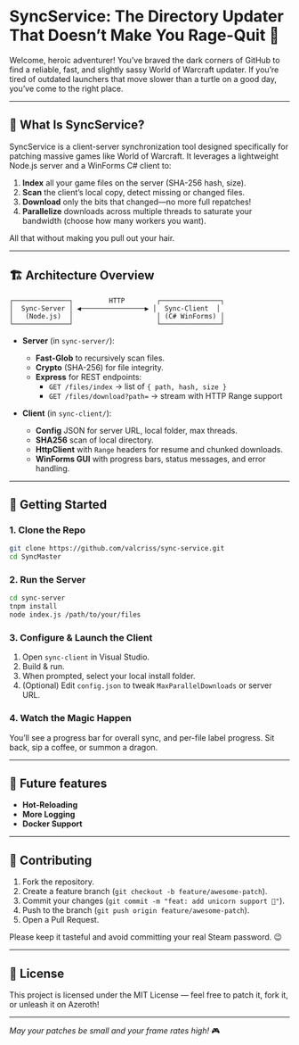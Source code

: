 # SyncService: The Directory Updater That Doesn’t Make You Rage-Quit 🐉

Welcome, heroic adventurer! You’ve braved the dark corners of GitHub to find a reliable, fast, and slightly sassy World of Warcraft updater. If you’re tired of outdated launchers that move slower than a turtle on a good day, you’ve come to the right place.

---

## 🧐 What Is SyncService?

SyncService is a client-server synchronization tool designed specifically for patching massive games like World of Warcraft. It leverages a lightweight Node.js server and a WinForms C# client to:

1. **Index** all your game files on the server (SHA-256 hash, size).  
2. **Scan** the client’s local copy, detect missing or changed files.  
3. **Download** only the bits that changed—no more full repatches!  
4. **Parallelize** downloads across multiple threads to saturate your bandwidth (choose how many workers you want).

All that without making you pull out your hair.

---

## 🏗️ Architecture Overview

```text
┌──────────────┐         HTTP        ┌───────────────┐
│  Sync-Server │ ◀────────────────▶ │  Sync-Client  │
│   (Node.js)  │                     │ (C# WinForms) │
└──────────────┘                     └───────────────┘
```  

- **Server** (in `sync-server/`):
  - **Fast-Glob** to recursively scan files.  
  - **Crypto** (SHA-256) for file integrity.  
  - **Express** for REST endpoints:
    - `GET /files/index` → list of `{ path, hash, size }`  
    - `GET /files/download?path=` → stream with HTTP Range support

- **Client** (in `sync-client/`):
  - **Config** JSON for server URL, local folder, max threads.  
  - **SHA256** scan of local directory.  
  - **HttpClient** with `Range` headers for resume and chunked downloads.  
  - **WinForms GUI** with progress bars, status messages, and error handling.

---

## 🚀 Getting Started

### 1. Clone the Repo

```bash
git clone https://github.com/valcriss/sync-service.git
cd SyncMaster
```

### 2. Run the Server

```bash
cd sync-server
tnpm install
node index.js /path/to/your/files
```

### 3. Configure & Launch the Client

1. Open `sync-client` in Visual Studio.  
2. Build & run.  
3. When prompted, select your local install folder.  
4. (Optional) Edit `config.json` to tweak `MaxParallelDownloads` or server URL.

### 4. Watch the Magic Happen

You’ll see a progress bar for overall sync, and per-file label progress. Sit back, sip a coffee, or summon a dragon.

---

## 🔧 Future features

- **Hot-Reloading**
- **More Logging**  
- **Docker Support**

---

## 🤝 Contributing

1. Fork the repository.  
2. Create a feature branch (`git checkout -b feature/awesome-patch`).  
3. Commit your changes (`git commit -m "feat: add unicorn support 🦄"`).  
4. Push to the branch (`git push origin feature/awesome-patch`).  
5. Open a Pull Request.

Please keep it tasteful and avoid committing your real Steam password. 😉

---

## 📜 License

This project is licensed under the MIT License — feel free to patch it, fork it, or unleash it on Azeroth!

---

*May your patches be small and your frame rates high!* 🎮

